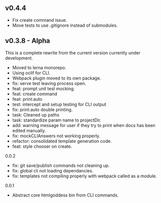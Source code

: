 
## v0.4.4
- Fix create command issue.
- Move tests to use .gitignore instead of submodules. 

## v0.3.8 - Alpha 
This is a complete rewrite from the current version currently under development.
- Moved to lerna monorepo.
- Using oclif for CLI.
- Webpack plugin moved to its own package.
- fix: serve test leaving process open.
- feat: prompt unit test mocking.
- feat: create command
- feat: print:auto
- test: intercept and setup testing for CLI output
- fix: print:auto double printing.
- task: Cleaned up paths
- task: standardize param name to projectDir.
- add: warning message for user if they try to print when docs has been edited manually.
- fix: mockCLIAnswers not working properly.
- refactor: consolidated template generation code.
- feat: style chooser on create.

0.0.2 
- fix: git save/publish commands not cleaning up.
- fix: global cli not loading dependancies.
- fix: templates not compiling properly with webpack called as a module.

0.0.1
- Abstract core htmlgoddess bin from CLI commands.
